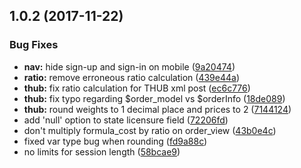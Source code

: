 <a name="1.0.2"></a>
## 1.0.2 (2017-11-22)


### Bug Fixes

* **nav:** hide sign-up and sign-in on mobile ([9a20474](https://github.com/georgemandis/golden-cabinet/commit/9a20474))
* **ratio:** remove erroneous ratio calculation ([439e44a](https://github.com/georgemandis/golden-cabinet/commit/439e44a))
* **thub:** fix ratio calculation for THUB xml post ([ec6c776](https://github.com/georgemandis/golden-cabinet/commit/ec6c776))
* **thub:** fix typo regarding $order_model vs $orderInfo ([18de089](https://github.com/georgemandis/golden-cabinet/commit/18de089))
* **thub:** round weights to 1 decimal place and prices to 2 ([7144124](https://github.com/georgemandis/golden-cabinet/commit/7144124))
* add 'null' option to state licensure field ([72206fd](https://github.com/georgemandis/golden-cabinet/commit/72206fd))
* don't multiply formula_cost by ratio on order_view ([43b0e4c](https://github.com/georgemandis/golden-cabinet/commit/43b0e4c))
* fixed var type bug when rounding ([fd9a88c](https://github.com/georgemandis/golden-cabinet/commit/fd9a88c))
* no limits for session length ([58bcae9](https://github.com/georgemandis/golden-cabinet/commit/58bcae9))



